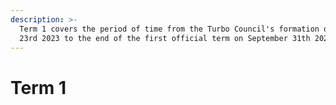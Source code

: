 ```yaml
---
description: >-
  Term 1 covers the period of time from the Turbo Council's formation on May
  23rd 2023 to the end of the first official term on September 31th 2023.
---
```


# Term 1

